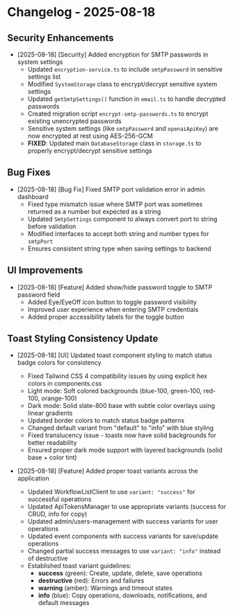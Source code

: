 # Changelog - 2025-08-18

## Security Enhancements

- [2025-08-18] [Security] Added encryption for SMTP passwords in system settings
  - Updated `encryption-service.ts` to include `smtpPassword` in sensitive settings list
  - Modified `SystemStorage` class to encrypt/decrypt sensitive system settings
  - Updated `getSmtpSettings()` function in `email.ts` to handle decrypted passwords
  - Created migration script `encrypt-smtp-passwords.ts` to encrypt existing unencrypted passwords
  - Sensitive system settings (like `smtpPassword` and `openaiApiKey`) are now encrypted at rest using AES-256-GCM
  - **FIXED**: Updated main `DatabaseStorage` class in `storage.ts` to properly encrypt/decrypt sensitive settings

## Bug Fixes

- [2025-08-18] [Bug Fix] Fixed SMTP port validation error in admin dashboard
  - Fixed type mismatch issue where SMTP port was sometimes returned as a number but expected as a string
  - Updated `SmtpSettings` component to always convert port to string before validation
  - Modified interfaces to accept both string and number types for `smtpPort`
  - Ensures consistent string type when saving settings to backend

## UI Improvements

- [2025-08-18] [Feature] Added show/hide password toggle to SMTP password field
  - Added Eye/EyeOff icon button to toggle password visibility
  - Improved user experience when entering SMTP credentials
  - Added proper accessibility labels for the toggle button

## Toast Styling Consistency Update

- [2025-08-18] [UI] Updated toast component styling to match status badge colors for consistency
  - Fixed Tailwind CSS 4 compatibility issues by using explicit hex colors in components.css
  - Light mode: Soft colored backgrounds (blue-100, green-100, red-100, orange-100)
  - Dark mode: Solid slate-800 base with subtle color overlays using linear gradients
  - Updated border colors to match status badge patterns
  - Changed default variant from "default" to "info" with blue styling
  - Fixed translucency issue - toasts now have solid backgrounds for better readability
  - Ensured proper dark mode support with layered backgrounds (solid base + color tint)

- [2025-08-18] [Feature] Added proper toast variants across the application
  - Updated WorkflowListClient to use `variant: "success"` for successful operations
  - Updated ApiTokensManager to use appropriate variants (success for CRUD, info for copy)
  - Updated admin/users-management with success variants for user operations
  - Updated event components with success variants for save/update operations
  - Changed partial success messages to use `variant: "info"` instead of destructive
  - Established toast variant guidelines:
    - **success** (green): Create, update, delete, save operations
    - **destructive** (red): Errors and failures
    - **warning** (amber): Warnings and timeout states
    - **info** (blue): Copy operations, downloads, notifications, and default messages
